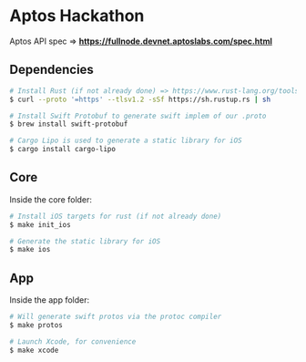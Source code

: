 # Aptos Hackathon

Aptos API spec => **https://fullnode.devnet.aptoslabs.com/spec.html**

## Dependencies

```bash
# Install Rust (if not already done) => https://www.rust-lang.org/tools/install
$ curl --proto '=https' --tlsv1.2 -sSf https://sh.rustup.rs | sh

# Install Swift Protobuf to generate swift implem of our .proto
$ brew install swift-protobuf

# Cargo Lipo is used to generate a static library for iOS
$ cargo install cargo-lipo
```

## Core

Inside the core folder:

```bash
# Install iOS targets for rust (if not already done)
$ make init_ios

# Generate the static library for iOS
$ make ios
```

## App

Inside the app folder:

```bash
# Will generate swift protos via the protoc compiler
$ make protos

# Launch Xcode, for convenience
$ make xcode
```
